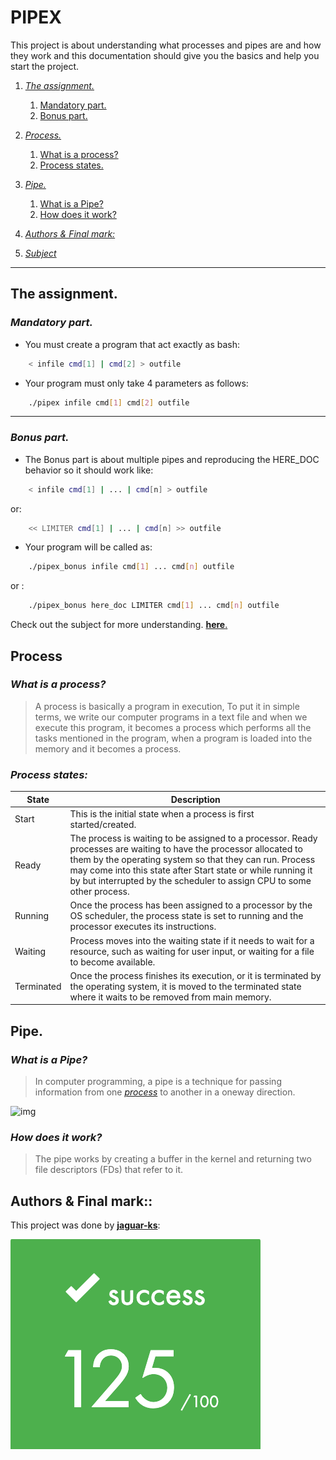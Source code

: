 # **PIPEX**

This project is about understanding what processes and pipes are and how they work and this documentation should give you the basics and help you start the project.

1. [*The assignment.*](#the-assignment)
    1. [Mandatory part.](#mandatory-part)
    1. [Bonus part.](#bonus-part)
1. [*Process.*](#process)
    1. [What is a process?](#what-is-a-process)
    1. [Process states.](#process-states)
1. [*Pipe.*](#pipe)
    1. [What is a Pipe?](#what-is-a-pipe)
    1. [How does it work?](#how-does-it-work)

1. [*Authors & Final mark:*](#authors--final-mark)


1. [*Subject*](./en.subject.pdf)

---

## **The assignment.**

### ***Mandatory part.***

- You must create a program that act exactly as bash:

``` bash
    < infile cmd[1] | cmd[2] > outfile
```

- Your program must only take 4 parameters as follows:

``` bash
    ./pipex infile cmd[1] cmd[2] outfile
```

---

### ***Bonus part.***

- The Bonus part is about multiple pipes and reproducing the HERE_DOC behavior so it should work like:

``` bash
    < infile cmd[1] | ... | cmd[n] > outfile
```

or:

``` bash
    << LIMITER cmd[1] | ... | cmd[n] >> outfile
```

- Your program will be called as:

``` bash
    ./pipex_bonus infile cmd[1] ... cmd[n] outfile
```

or :

``` bash
    ./pipex_bonus here_doc LIMITER cmd[1] ... cmd[n] outfile
```

Check out the subject for more understanding. [**here**.](./en.subject.pdf)

## **Process**

### ***What is a process?***

> A process is basically a program in execution, To put it in simple terms, we write our computer programs in a text file and when we execute this program, it becomes a process which performs all the tasks mentioned in the program, when a program is loaded into the memory and it becomes a process.

### ***Process states:***

| State | Description |
|-------|-------------|
| Start | This is the initial state when a process is first started/created.|
| Ready |The process is waiting to be assigned to a processor. Ready processes are waiting to have the processor allocated to them by the operating system so that they can run. Process may come into this state after Start state or while running it by but interrupted by the scheduler to assign CPU to some other process. |
| Running | Once the process has been assigned to a processor by the OS scheduler, the process state is set to running and the processor executes its instructions.|
| Waiting |Process moves into the waiting state if it needs to wait for a resource, such as waiting for user input, or waiting for a file to become available. |
| Terminated | Once the process finishes its execution, or it is terminated by the operating system, it is moved to the terminated state where it waits to be removed from main memory.|

## **Pipe.**

### ***What is a Pipe?***

>In computer programming, a pipe is a technique for passing information from one [*process*](#process) to another in a oneway direction.

![img](https://cdn.ttgtmedia.com/rms/onlineimages/how_pipes_work-h.png)

### ***How does it work?***

> The pipe works by creating a buffer in the kernel and returning two file descriptors (FDs) that refer to it.

## **Authors & Final mark::**

This project was done by [**jaguar-ks**](https://github.com/jaguar-ks):

![mark](https://github.com/jaguar-ks/ft_IRC/blob/main/final_mark.png?raw=true)
